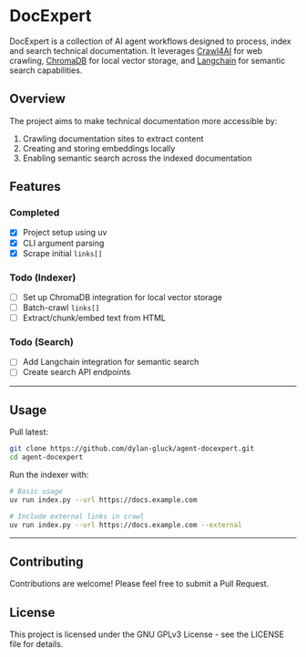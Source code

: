 # DocExpert

DocExpert is a collection of AI agent workflows designed to process, index and search technical documentation. It leverages [Crawl4AI](https://github.com/unclecode/crawl4ai) for web crawling, [ChromaDB](https://github.com/chroma-core/chroma) for local vector storage, and [Langchain](https://github.com/langchain-ai/langchain) for semantic search capabilities.

## Overview

The project aims to make technical documentation more accessible by:
1. Crawling documentation sites to extract content
2. Creating and storing embeddings locally
3. Enabling semantic search across the indexed documentation

## Features

### Completed
- [x] Project setup using uv
- [x] CLI argument parsing
- [x] Scrape initial `links[]`

### Todo (Indexer)
- [ ] Set up ChromaDB integration for local vector storage
- [ ] Batch-crawl `links[]`
- [ ] Extract/chunk/embed text from HTML

### Todo (Search)
- [ ] Add Langchain integration for semantic search
- [ ] Create search API endpoints

---

## Usage

Pull latest:

```bash
git clone https://github.com/dylan-gluck/agent-docexpert.git
cd agent-docexpert
```

Run the indexer with:

```bash
# Basic usage
uv run index.py --url https://docs.example.com

# Include external links in crawl
uv run index.py --url https://docs.example.com --external
```

---

## Contributing

Contributions are welcome! Please feel free to submit a Pull Request.

## License

This project is licensed under the GNU GPLv3 License - see the LICENSE file for details.
